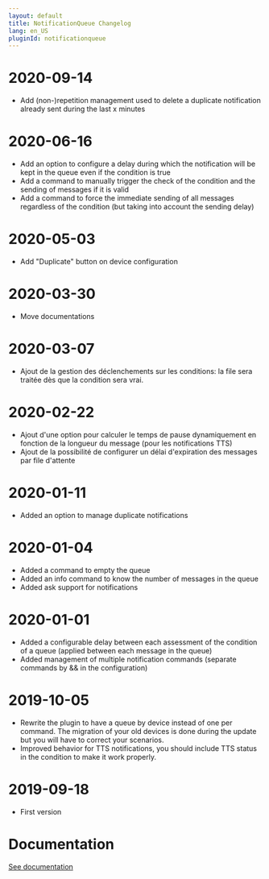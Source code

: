 ```yaml
---
layout: default
title: NotificationQueue Changelog
lang: en_US
pluginId: notificationqueue
---
```


# 2020-09-14

- Add (non-)repetition management used to delete a duplicate notification already sent during the last x minutes

# 2020-06-16

- Add an option to configure a delay during which the notification will be kept in the queue even if the condition is true
- Add a command to manually trigger the check of the condition and the sending of messages if it is valid
- Add a command to force the immediate sending of all messages regardless of the condition (but taking into account the sending delay)

# 2020-05-03

- Add "Duplicate" button on device configuration

# 2020-03-30

- Move documentations

# 2020-03-07

- Ajout de la gestion des déclenchements sur les conditions: la file sera traitée dès que la condition sera vrai.

# 2020-02-22

- Ajout d'une option pour calculer le temps de pause dynamiquement en fonction de la longueur du message (pour les notifications TTS)
- Ajout de la possibilité de configurer un délai d'expiration des messages par file d'attente

# 2020-01-11

- Added an option to manage duplicate notifications

# 2020-01-04

- Added a command to empty the queue
- Added an info command to know the number of messages in the queue
- Added ask support for notifications

# 2020-01-01

- Added a configurable delay between each assessment of the condition of a queue (applied between each message in the queue)
- Added management of multiple notification commands (separate commands by && in the configuration)

# 2019-10-05

- Rewrite the plugin to have a queue by device instead of one per command. The migration of your old devices is done during the update but you will have to correct your scenarios.
- Improved behavior for TTS notifications, you should include TTS status in the condition to make it work properly.

# 2019-09-18

- First version

# Documentation

[See documentation]({{site.baseurl}}/{{page.pluginId}}/{{page.lang}})
